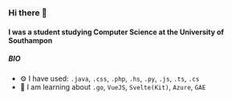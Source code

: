 ### Hi there 👋

#### I was a student studying Computer Science at the University of Southampon

##### BIO

- ⚙️ I have used: `.java`, `.css`, `.php`, `.hs`, `.py`, `.js`, `.ts`, `.cs`
- 🌱 I am learning about `.go`, `VueJS`, `Svelte(Kit)`, `Azure`, `GAE`



<!---
FelixWhitefield/FelixWhitefield is a ✨ special ✨ repository because its `README.md` (this file) appears on your GitHub profile.
You can click the Preview link to take a look at your changes.
--->
